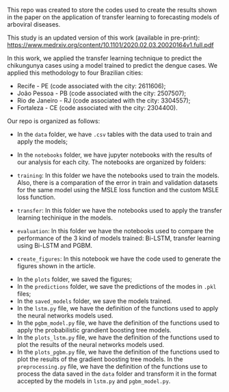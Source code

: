 This repo was created to store the codes used to create the results shown in the paper on the application of transfer learning to forecasting models of arboviral diseases. 

This study is an updated version of this work (available in pre-print): https://www.medrxiv.org/content/10.1101/2020.02.03.20020164v1.full.pdf

In this work, we applied the transfer learning technique to predict the chikungunya cases using a model trained to predict the dengue cases. We applied this methodology to four Brazilian cities: 

* Recife - PE (code associated with the city: 2611606);
* João Pessoa - PB (code associated with the city: 2507507); 
* Rio de Janeiro - RJ (code associated with the city: 3304557);
* Fortaleza - CE (code associated with the city: 2304400). 

Our repo is organized as follows:

* In the `data` folder, we have `.csv` tables with the data used to train and apply the models;

* In the `notebooks` folder, we have jupyter notebooks with the results of our analysis for each city. The notebooks are organized by folders: 

- `training`: In this folder we have the notebooks used to train the models. Also, there is a comparation of the error in train and validation datasets for the same model using the MSLE loss function and the custom MSLE loss function. 

- `transfer`: In this folder we have the notebooks used to apply the transfer learning techinique in the models. 

- `evaluation`: In this folder we have the notebooks used to compare the performance of the 3 kind of models trained: Bi-LSTM, transfer learning using Bi-LSTM and PGBM. 

- `create_figures`: In this notebook we have the code used to generate the figures shown in the article. 

* In the `plots` folder, we saved the figures;
* In the `predictions` folder, we save the predictions of the modes in `.pkl` files; 
* In the `saved_models` folder, we save the models trained. 
* In the `lstm.py` file, we have the definition of the functions used to apply the neural networks models used. 
* In the `pgbm_model.py` file, we have the definition of the functions used to apply the probabilistic grandient boosting tree models. 
* In the `plots_lstm.py` file, we have the definition of the functions used to plot the results of the neural networks models used. 
* In the `plots_pgbm.py` file, we have the definition of the functions used to plot the results of the gradient boosting tree models. 
In the `preprocessing.py` file, we have the definition of the functions use to process the data saved in the `data` folder and transform it in the format accepted by the models in `lstm.py` and `pgbm_model.py`. 
